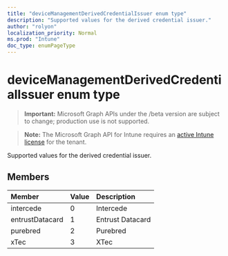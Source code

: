 ```yaml
---
title: "deviceManagementDerivedCredentialIssuer enum type"
description: "Supported values for the derived credential issuer."
author: "rolyon"
localization_priority: Normal
ms.prod: "Intune"
doc_type: enumPageType
---
```


# deviceManagementDerivedCredentialIssuer enum type

> **Important:** Microsoft Graph APIs under the /beta version are subject to change; production use is not supported.

> **Note:** The Microsoft Graph API for Intune requires an [active Intune license](https://go.microsoft.com/fwlink/?linkid=839381) for the tenant.

Supported values for the derived credential issuer.

## Members
|Member|Value|Description|
|:---|:---|:---|
|intercede|0|Intercede|
|entrustDatacard|1|Entrust Datacard|
|purebred|2|Purebred|
|xTec|3|XTec|



